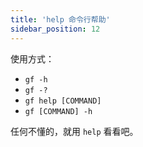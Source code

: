 ```yaml
---
title: 'help 命令行帮助'
sidebar_position: 12
---
```


使用方式：

- `gf -h`
- `gf -?`
- `gf help [COMMAND]`
- `gf [COMMAND] -h`

任何不懂的，就用 `help` 看看吧。